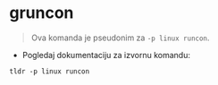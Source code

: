 # gruncon

> Ova komanda je pseudonim za `-p linux runcon`.

- Pogledaj dokumentaciju za izvornu komandu:

`tldr -p linux runcon`

